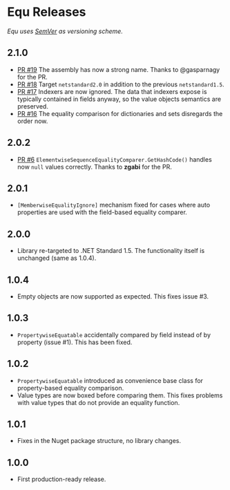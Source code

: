 Equ Releases
=============

*Equ uses [SemVer](http://semver.org/) as versioning scheme.*

## 2.1.0

- [PR #19](https://github.com/thedmi/Equ/pull/19) The assembly has now a strong name. Thanks to @gasparnagy for the PR.
- [PR #18](https://github.com/thedmi/Equ/pull/18) Target `netstandard2.0` in addition to the previous `netstandard1.5`.
- [PR #17](https://github.com/thedmi/Equ/pull/17) Indexers are now ignored. The data that indexers expose is typically contained in fields anyway, so the value objects semantics are preserved.
- [PR #16](https://github.com/thedmi/Equ/pull/16) The equality comparison for dictionaries and sets disregards the order now.


## 2.0.2

- [PR #6](https://github.com/thedmi/Equ/pull/6) `ElementwiseSequenceEqualityComparer.GetHashCode()` handles now `null` values correctly. Thanks to **zgabi** for the PR.


## 2.0.1

- `[MemberwiseEqualityIgnore]` mechanism fixed for cases where auto properties are used with the field-based equality comparer.


## 2.0.0

- Library re-targeted to .NET Standard 1.5. The functionality itself is unchanged (same as 1.0.4).


## 1.0.4

- Empty objects are now supported as expected. This fixes issue #3.


## 1.0.3

- `PropertywiseEquatable` accidentally compared by field instead of by property (issue #1). This has been fixed.


## 1.0.2


- `PropertywiseEquatable` introduced as convenience base class for property-based equality comparison.
- Value types are now boxed before comparing them. This fixes problems with value types that do not provide an equality function.


## 1.0.1

- Fixes in the Nuget package structure, no library changes.

## 1.0.0

- First production-ready release.
